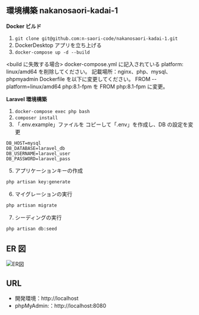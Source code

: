 ## 環境構築 nakanosaori-kadai-1

**Docker ビルド**

1. `git clone git@github.com:n-saori-code/nakanosaori-kadai-1.git`
2. DockerDesktop アプリを立ち上げる
3. `docker-compose up -d --build`

<build に失敗する場合>
docker-compose.yml に記入されている platform: linux/amd64 を削除してください。
記載場所：nginx、php、mysql、phpmyadmin
Dockerfile を以下に変更してください。
FROM --platform=linux/amd64 php:8.1-fpm を FROM php:8.1-fpm に変更。

**Laravel 環境構築**

1. `docker-compose exec php bash`
2. `composer install`
3. 「.env.example」ファイルを コピーして「.env」を作成し、DB の設定を変更

```text
DB_HOST=mysql
DB_DATABASE=laravel_db
DB_USERNAME=laravel_user
DB_PASSWORD=laravel_pass
```

5. アプリケーションキーの作成

```bash
php artisan key:generate
```

6. マイグレーションの実行

```bash
php artisan migrate
```

7. シーディングの実行

```bash
php artisan db:seed
```

## ER 図

![ER図](.drawio.png)

## URL

- 開発環境：http://localhost
- phpMyAdmin:：http://localhost:8080
